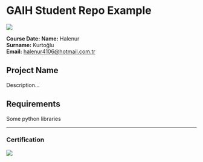 # GAIH Student Repo Example
![](img/logo.png)

**Course Date:**
**Name:** Halenur  
**Surname:** Kurtoğlu  
**Email:** halenur4106@hotmail.com.tr


## Project Name
Description...

## Requirements
Some python libraries

---

### Certification
![](img/certificate_ex.png)

